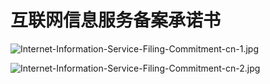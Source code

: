 # **互联网信息服务备案承诺书**

![Internet-Information-Service-Filing-Commitment-cn-1.jpg](../../../../../image/ICP-License-Service/Internet-Information-Service-Filing-Commitment-cn-1.jpg)

![Internet-Information-Service-Filing-Commitment-cn-2.jpg](../../../../../image/ICP-License-Service/Internet-Information-Service-Filing-Commitment-cn-2.jpg)